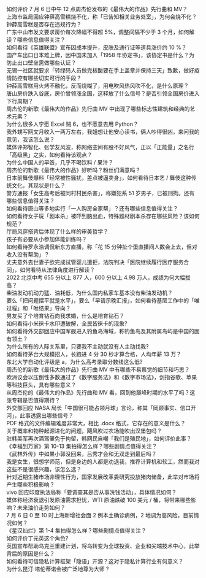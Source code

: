 如何评价 7 月 6 日中午 12 点周杰伦发布的《最伟大的作品》先行曲和 MV？  
上海市监局回应钟薛高雪糕烧不化，称「已告知相关业务处室」，为何会烧不化？钟薛高雪糕是否存在违规行为？  
广东中山市发文要求房价每次降幅不得超 5%，调整间隔不少于 3 个月，如何解读？哪些信息值得关注？  
如何看待《英雄联盟》宣布因成本提升，皮肤及通行证等道具涨价约 10 %？  
国产车出口日本难上牌，因中国未加入「1958 年协定书」，该协定书是什么？为防止出口壁垒需做哪些认证？  
无锡一社区就要求「转绿码人员做完核酸要在手上盖章并保持三天」致歉，做好疫情防控有哪些切实可行的手段？  
钟薛高雪糕用火烤不融化，反而烧糊了，用电吹风热风吹不化，是什么原理？  
唐山房价跌入谷底，房价曾领涨全国，这释放了什么信号？是否引领全国房价进入下行周期？  
周杰伦的新歌《最伟大的作品》先行曲 MV 中出现了哪些标志性建筑和经典的艺术元素？  
为什么很多人宁愿 Excel 贼 6，也不愿意去用 Python？  
我外甥写网文月收入一两万左右，我姐想让他安心读书，俩人吵得很凶，来问我的意见，我该怎么说？  
媒体评郑智化、张学友风波，称网络空间有股不好风气，正以「正能量」之名行「高级黑」之实，如何看待该观点？  
为什么中国人的早饭，几乎不喝饮料 / 果汁？  
周杰伦的新歌《最伟大的作品》好听吗？粉丝们满意吗？  
日本前舞伎爆料「经常被性骚扰，差点被逼卖身」，如何看待日本艺 / 舞伎这种传统文化，其现状是什么？  
警方通报「女生高考后被同村村民杀害」，称嫌犯系 51 岁男子，已被刑拘。还有哪些信息值得关注？  
如何看待唐山等多地实行「一人购房全家帮」？还有哪些信息值得关注？  
如何看待女子玩「剧本杀」被吓到脑出血，特殊题材剧本杀存在哪些风险？该如何规范？  
厅局风穿搭背后体现了什么样的审美哲学？  
孩子有必要从小参加体能训练吗？  
如何看待罗永浩调侃新东方直播，称「花 15 分钟扯个蛋直播间人数会上去，但对收入没有帮助」？  
丈夫意外去世妻子欲完成试管婴儿遭拒，法院判决「医院继续履行医疗服务合同」，如何看待从法律角度进行解读？  
2022 北京中考 655 分以上 877 人，600 分以上 4.98 万人，成绩为何大幅拔高？  
柴油发动机动力猛、油耗低，为什么国内私家车基本没有柴油发动机？  
要么「把问题摆平就是水平」，要么「早请示晚汇报」，如何看待基层工作中的「唯过程」和「唯结果」导向？  
男友买了个培育钻石向我求婚，什么是培育钻石？  
如何看待小米徕卡水印遭破解，全民皆徕卡的现象?  
如何看待外交部回应中国军舰进入钓鱼岛海域，称钓鱼岛及其附属岛屿是中国的固有领土？  
为什么所有的人际关系里，只要我不主动就没有人主动找我?  
如何看待茅台大规模招人，长跑进 4 分 30 秒才算合格，人均年薪 13 万？  
东北大学自动化评级是 a，为什么高考录取分数线这么低?  
周杰伦的新歌《最伟大的作品》先行曲 MV 中有哪些不易察觉的细节和巧思？  
欧洲议会以压倒性多数通过了《数字服务法》和《数字市场法》，剑指谷歌、苹果等科技巨头，具有哪些意义？  
从周杰伦的《最伟大的作品》先行曲和 MV 看，回到他巅峰时期的水平了吗？这张专辑是否值得期待？  
外交部回应 NASA 局长「中国很可能占领月球」言论，称其「罔顾事实、信口开河」，此事透露出哪些信号？  
PDF 格式的文件编辑难度非常大，相比 .docx 格式，它存在的意义是什么？  
关于概率和物种起源进化的问题，飓风吹过农场能吹出汉堡包吗？  
驻韩美军再次酒驾肇免于拘留，韩网民自嘲「我们是殖民地」，如何评价此事？  
《幸福到万家》第 10-13 集拍得怎么样？哪些剧情点值得关注？  
《武林外传》中如果小郭没回来，吕秀才会和无双走到最后吗？  
我是女生，很想学师范，但是身边的人都是劝退我，推荐计算机和软工，然而我对这些不是很感兴趣，该怎么选？  
针对近期生猪市场非理性行为，国家发展改革委研究投放猪肉储备，此举对市场将产生哪些积极影响？  
vivo 回应印度执法局称「要调查其是否从事洗钱活动」，具体情况如何？  
媒体称经济衰退引发原油需求担忧，WTI 原油跌破 100 美元 / 桶，将带来哪些影响？未来油价走势如何？  
7 月 6 日 0 至 10 时上海新增社会面 2 例本土确诊病例，2 地调为高风险，目前情况如何？  
《星汉灿烂》第 1-4 集拍得怎么样？哪些剧情点值得关注？  
如何评价丁元英这个角色?  
英国宣布帮助乌克兰重建计划，将乌转变为全球投资、企业和尖端技术中心，此举背后的原因是什么？  
如何看待可信隐私计算框架「隐语」开源？这对于隐私计算行业有何意义？  
为什么昆汀·塔伦蒂诺会被广泛地尊为大师？  
